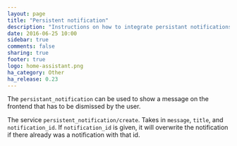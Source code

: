 ```yaml
---
layout: page
title: "Persistent notification"
description: "Instructions on how to integrate persistant notifications into Home Assistant."
date: 2016-06-25 10:00
sidebar: true
comments: false
sharing: true
footer: true
logo: home-assistant.png
ha_category: Other
ha_release: 0.23
---
```


The `persistant_notification` can be used to show a message on the frontend that has to be dismissed by the user.

The service `persistent_notification/create`. Takes in `message`, `title`, and `notification_id`. If `notification_id` is given, it will overwrite the notification if there already was a notification with that id.
